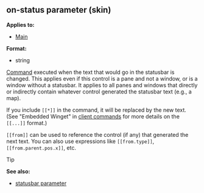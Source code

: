 ## on-status parameter (skin)


**Applies to:**
+   [Main](/ref/skin/control/main.md) 

**Format:**
+   string


[Command](/ref/skin/commands.md)  executed when the text that
would go in the statusbar is changed. This applies even if this control
is a pane and not a window, or is a window without a statusbar. It
applies to all panes and windows that directly or indirectly contain
whatever control generated the statusbar text (e.g., a map). 

If
you include `[[*]]` in the command, it will be replaced by the new text.
(See "Embedded Winget" in [client commands](/ref/skin/commands.md) for
more details on the `[[...]]` format.) 

`[[from]]` can be used
to reference the control (if any) that generated the next text. You can
also use expressions like `[[from.type]]`, `[[from.parent.pos.x]]`, etc.

> [!TIP] 
> **See also:**
> +   [statusbar parameter](/ref/skin/param/statusbar.md) 